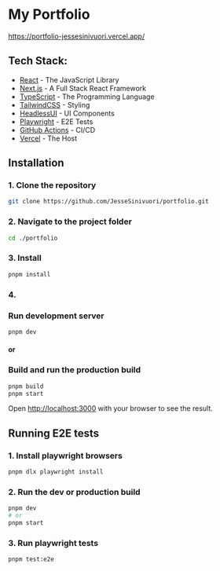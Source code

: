 # My Portfolio
https://portfolio-jessesinivuori.vercel.app/
## Tech Stack:
- [React](https://react.dev/) - The JavaScript Library
- [Next.js](https://nextjs.org/) - A Full Stack React Framework
- [TypeScript](https://www.typescriptlang.org/) - The Programming Language
- [TailwindCSS](https://tailwindcss.com/) - Styling
- [HeadlessUI](https://headlessui.com/) - UI Components
- [Playwright](https://playwright.dev/) - E2E Tests
- [GitHub Actions](https://github.com/features/actions) - CI/CD
- [Vercel](https://vercel.com/) - The Host


## Installation

### 1. Clone the repository
```bash
git clone https://github.com/JesseSinivuori/portfolio.git
```

### 2. Navigate to the project folder
```bash
cd ./portfolio
```

### 3. Install

```bash
pnpm install
```

### 4.
### Run development server

```bash
pnpm dev
```
#### or
### Build and run the production build
```bash
pnpm build
pnpm start
```

Open [http://localhost:3000](http://localhost:3000) with your browser to see the result.

## Running E2E tests

### 1. Install playwright browsers
```bash
pnpm dlx playwright install
```

### 2. Run the dev or production build
```bash
pnpm dev
# or
pnpm start
```

### 3. Run playwright tests
```bash
pnpm test:e2e
```
